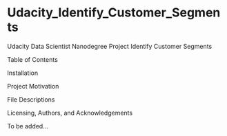 # Udacity_Identify_Customer_Segments


Udacity Data Scientist Nanodegree Project Identify Customer Segments

Table of Contents

Installation

Project Motivation

File Descriptions

Licensing, Authors, and Acknowledgements


To be added...

